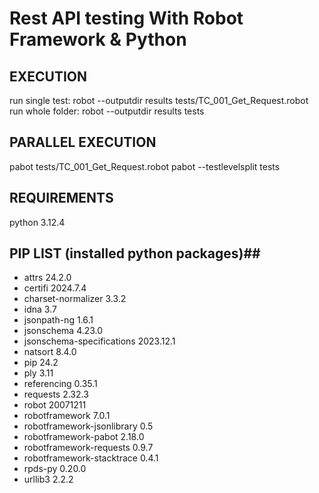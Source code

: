 # Rest API testing With Robot Framework & Python


## EXECUTION
run single test:
robot --outputdir results  tests/TC_001_Get_Request.robot
run whole folder:
robot --outputdir results  tests

## PARALLEL EXECUTION
pabot tests/TC_001_Get_Request.robot
pabot --testlevelsplit  tests

## REQUIREMENTS
python 3.12.4

## PIP LIST (installed python packages)##
- attrs                      24.2.0
- certifi                    2024.7.4
- charset-normalizer         3.3.2
- idna                       3.7
- jsonpath-ng                1.6.1
- jsonschema                 4.23.0
- jsonschema-specifications  2023.12.1
- natsort                    8.4.0
- pip                        24.2
- ply                        3.11
- referencing                0.35.1
- requests                   2.32.3
- robot                      20071211
- robotframework             7.0.1
- robotframework-jsonlibrary 0.5
- robotframework-pabot       2.18.0
- robotframework-requests    0.9.7
- robotframework-stacktrace  0.4.1
- rpds-py                    0.20.0
- urllib3                    2.2.2
